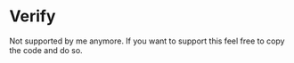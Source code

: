 # Verify
Not supported by me anymore. If you want to support this feel free to copy the code and do so.
